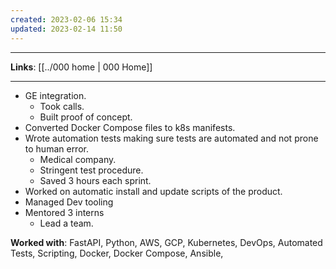 ```yaml
---
created: 2023-02-06 15:34
updated: 2023-02-14 11:50
---
```

---
**Links**: [[../000 home | 000 Home]]

---
- GE integration.
	- Took calls.
	- Built proof of concept.
- Converted Docker Compose files to k8s manifests.
- Wrote automation tests making sure tests are automated and not prone to human error.
	- Medical company.
	- Stringent test procedure.
	- Saved 3 hours each sprint. 
- Worked on automatic install and update scripts of the product.
- Managed Dev tooling
- Mentored 3 interns
	- Lead a team.

**Worked with**: FastAPI, Python, AWS, GCP, Kubernetes, DevOps, Automated Tests, Scripting, Docker, Docker Compose, Ansible, 